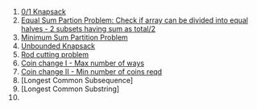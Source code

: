1. [0/1 Knapsack](https://practice.geeksforgeeks.org/problems/0-1-knapsack-problem/0)
2. [Equal Sum Partion Problem: Check if array can be divided into equal halves - 2 subsets having sum as total/2](https://leetcode.com/problems/partition-equal-subset-sum/submissions/)
3. [Minimum Sum Partition Problem](https://practice.geeksforgeeks.org/problems/minimum-sum-partition/0)
4. [Unbounded Knapsack](https://practice.geeksforgeeks.org/problems/knapsack-with-duplicate-items/0)
5. [Rod cutting problem](https://practice.geeksforgeeks.org/problems/rod-cutting/0/)
6. [Coin change I - Max number of ways](https://leetcode.com/problems/coin-change-2/)
7. [Coin change II - Min number of coins reqd](https://leetcode.com/problems/coin-change/submissions/)
8. [Longest Common Subsequence]
9. [Longest Common Substring]
10. 
